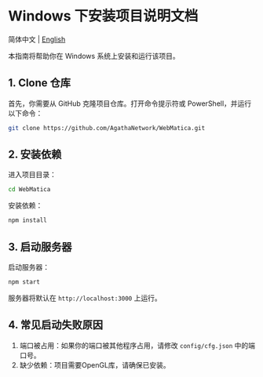 # Windows 下安装项目说明文档

简体中文 | [English](installation_win_en.md)

本指南将帮助你在 Windows 系统上安装和运行该项目。

## 1. Clone 仓库

首先，你需要从 GitHub 克隆项目仓库。打开命令提示符或 PowerShell，并运行以下命令：

```bash
git clone https://github.com/AgathaNetwork/WebMatica.git
```

## 2. 安装依赖
进入项目目录：
```bash
cd WebMatica
```

安装依赖：
```bash
npm install
```

## 3. 启动服务器
启动服务器：
```bash
npm start
```
服务器将默认在 `http://localhost:3000` 上运行。

## 4. 常见启动失败原因
1. 端口被占用：如果你的端口被其他程序占用，请修改 `config/cfg.json` 中的端口号。
2. 缺少依赖：项目需要OpenGL库，请确保已安装。